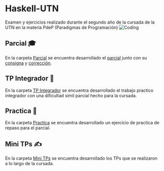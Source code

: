 # Haskell-UTN
Examen y ejercicios realizado durante el segundo año de la cursada de la UTN en la materia PdeP (Paradigmas de Programación)
![Coding](https://user-images.githubusercontent.com/62707565/111883051-a8345100-8997-11eb-8e70-f3af623af653.gif)

## Parcial :mortar_board:
En la carpeta [Parcial](Parcial) se encuentra desarrollado el [parcial](Parcial/Parcial.hs) junto con su [consigna](Parcial/Eliminatorias%20-%20Parcial%20Funcional.pdf) y [corrección](Parcial/README.md).

## TP Integrador :pencil:
En la carpeta [TP Integrador](TP%20Integrador) se encuentra desarrollado el trabajo practico integrador con una dificultad símil parcial hecho para la cursada.


## Practica :brain:
En la carpeta [Practica](Practica) se encuentra desarrollado un ejercicio de practica de repaso para el parcial.


## Mini TPs :writing_hand:
En la carpeta [Mini TPs](Mini%20TPs) se encuentra desarrollado los TPs que se realizaron a lo largo de la cursada.
